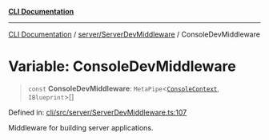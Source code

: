 [**CLI Documentation**](../../../README.md)

***

[CLI Documentation](../../../README.md) / [server/ServerDevMiddleware](../README.md) / ConsoleDevMiddleware

# Variable: ConsoleDevMiddleware

> `const` **ConsoleDevMiddleware**: `MetaPipe`\<[`ConsoleContext`](../../../declarations/interfaces/ConsoleContext.md), `IBlueprint`\>[]

Defined in: [cli/src/server/ServerDevMiddleware.ts:107](https://github.com/stonemjs/cli/blob/c980e34c3e365606f5472998f0ccb119c79896c3/src/server/ServerDevMiddleware.ts#L107)

Middleware for building server applications.

